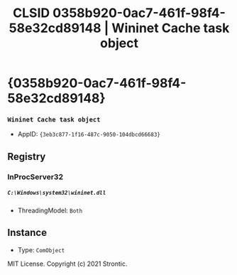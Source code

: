 ﻿---
title: "CLSID 0358b920-0ac7-461f-98f4-58e32cd89148 | Wininet Cache task object"
excerpt: What is COM-Object CLSID 0358b920-0ac7-461f-98f4-58e32cd89148?
---

# {0358b920-0ac7-461f-98f4-58e32cd89148}

### `Wininet Cache task object`
* AppID: `{3eb3c877-1f16-487c-9050-104dbcd66683}`

## Registry


### InProcServer32

##### `C:\Windows\system32\wininet.dll`
* ThreadingModel: `Both`

## Instance

* Type: `ComObject`

MIT License. Copyright (c) 2021 Strontic.


